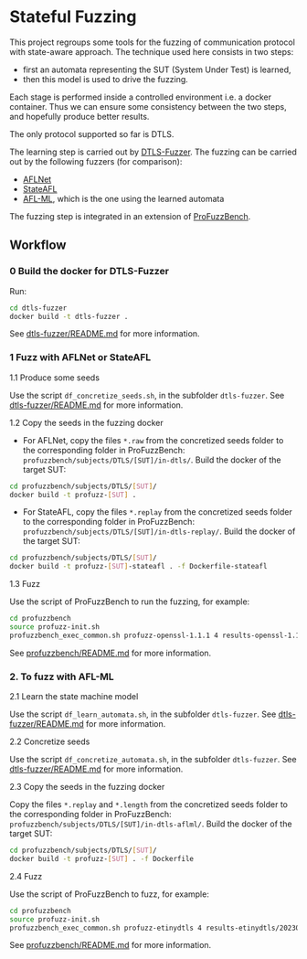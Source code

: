 # Stateful Fuzzing

This project regroups some tools for the fuzzing of communication protocol with state-aware approach.
The technique used here consists in two steps:
 - first an automata representing the SUT (System Under Test) is learned,
 - then this model is used to drive the fuzzing.

Each stage is performed inside a controlled environment i.e. a docker container.
Thus we can ensure some consistency between the two steps, and hopefully produce better results.

The only protocol supported so far is DTLS.

The learning step is carried out by [DTLS-Fuzzer](https://github.com/assist-project/dtls-fuzzer).
The fuzzing can be carried out by the following fuzzers (for comparison):
 - [AFLNet](https://github.com/aflnet/aflnet)
 - [StateAFL](https://github.com/stateafl/stateafl)
 - [AFL-ML](https://github.com/remiparrot/aflnet), which is the one using the learned automata

The fuzzing step is integrated in an extension of [ProFuzzBench](https://github.com/profuzzbench/profuzzbench).


## Workflow

### 0 Build the docker for DTLS-Fuzzer

Run:
```sh
cd dtls-fuzzer
docker build -t dtls-fuzzer .
```
See [dtls-fuzzer/README.md](https://github.com/remiparrot/stateful-fuzzing/blob/main/dtls-fuzzer/README.md) for more information.

### 1 Fuzz with AFLNet or StateAFL

1.1 Produce some seeds

Use the script `df_concretize_seeds.sh`, in the subfolder `dtls-fuzzer`.
See [dtls-fuzzer/README.md](https://github.com/remiparrot/stateful-fuzzing/blob/main/dtls-fuzzer/README.md) for more information.

1.2 Copy the seeds in the fuzzing docker

 - For AFLNet, copy the files `*.raw` from the concretized seeds folder to the corresponding folder in ProFuzzBench: `profuzzbench/subjects/DTLS/[SUT]/in-dtls/`.
Build the docker of the target SUT:
```sh
cd profuzzbench/subjects/DTLS/[SUT]/
docker build -t profuzz-[SUT] .
```
 - For StateAFL, copy the files `*.replay` from the concretized seeds folder to the corresponding folder in ProFuzzBench: `profuzzbench/subjects/DTLS/[SUT]/in-dtls-replay/`.
Build the docker of the target SUT:
```sh
cd profuzzbench/subjects/DTLS/[SUT]/
docker build -t profuzz-[SUT]-stateafl . -f Dockerfile-stateafl
```

1.3 Fuzz

Use the script of ProFuzzBench to run the fuzzing, for example:
```sh
cd profuzzbench
source profuzz-init.sh
profuzzbench_exec_common.sh profuzz-openssl-1.1.1 4 results-openssl-1.1.1/20230629/ aflnet out-openssl-aflnet "-P DTLS12 -D 10000 -q 3 -s 3 -E -K -R -W 20 -m none -t 1000+" 172800 5
```
See [profuzzbench/README.md](https://github.com/remiparrot/stateful-fuzzing/blob/main/profuzzbench/README.md) for more information.

### 2. To fuzz with AFL-ML

2.1 Learn the state machine model

Use the script `df_learn_automata.sh`, in the subfolder `dtls-fuzzer`.
See [dtls-fuzzer/README.md](https://github.com/remiparrot/stateful-fuzzing/blob/main/dtls-fuzzer/README.md) for more information.

2.2 Concretize seeds

Use the script `df_concretize_automata.sh`, in the subfolder `dtls-fuzzer`.
See [dtls-fuzzer/README.md](https://github.com/remiparrot/stateful-fuzzing/blob/main/dtls-fuzzer/README.md) for more information.

2.3 Copy the seeds in the fuzzing docker

Copy the files `*.replay` and `*.length` from the concretized seeds folder to the corresponding folder in ProFuzzBench: `profuzzbench/subjects/DTLS/[SUT]/in-dtls-aflml/`.
Build the docker of the target SUT:
```sh
cd profuzzbench/subjects/DTLS/[SUT]/
docker build -t profuzz-[SUT] . -f Dockerfile
```

2.4 Fuzz

Use the script of ProFuzzBench to fuzz, for example:
```sh
cd profuzzbench
source profuzz-init.sh
profuzzbench_exec_common.sh profuzz-etinydtls 4 results-etinydtls/20230704/ aflml out-etinydtls-aflml "-P DTLS12 -D 10000 -q 3 -s 3 -E -K -R -W 30 -m none -t 1000+" 172800 5
```
See [profuzzbench/README.md](https://github.com/remiparrot/stateful-fuzzing/blob/main/profuzzbench/README.md) for more information.
